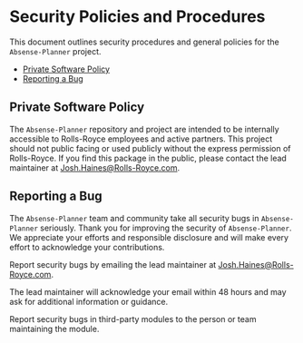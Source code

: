 # Security Policies and Procedures

This document outlines security procedures and general policies for the `Absense-Planner`
project.

- [Private Software Policy](#private-software-policy)
- [Reporting a Bug](#reporting-a-bug)

## Private Software Policy

The `Absense-Planner` repository and project are intended to be internally accessible to Rolls-Royce employees and active partners. This project should not public facing or used publicly without the express permission of Rolls-Royce. If you find this package in the public, please contact the lead maintainer at [Josh.Haines@Rolls-Royce.com](mailto:Josh.Haines@Rolls-Royce.com).

## Reporting a Bug

The `Absense-Planner` team and community take all security bugs in `Absense-Planner` seriously.
Thank you for improving the security of `Absense-Planner`. We appreciate your efforts and
responsible disclosure and will make every effort to acknowledge your
contributions.

Report security bugs by emailing the lead maintainer at [Josh.Haines@Rolls-Royce.com](mailto:Josh.Haines@Rolls-Royce.com).

The lead maintainer will acknowledge your email within 48 hours and may ask for additional information or guidance.

Report security bugs in third-party modules to the person or team maintaining
the module.
